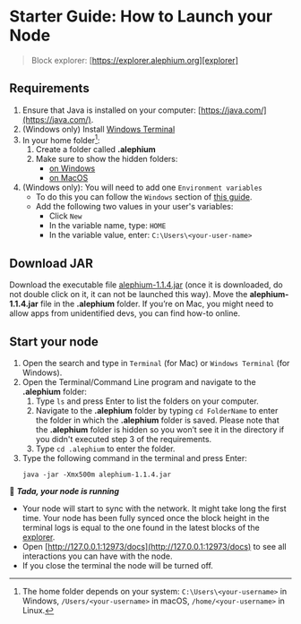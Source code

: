 # Starter Guide: How to Launch your Node

> Block explorer: [https://explorer.alephium.org][explorer]

## Requirements

1. Ensure that Java is installed on your computer: [https://java.com/](https://java.com/).
2. (Windows only) Install [Windows Terminal](https://www.microsoft.com/p/windows-terminal/9n0dx20hk701)
3. In your home folder[^1]:
   1. Create a folder called **.alephium**
   2. Make sure to show the hidden folders:
      - [on Windows](https://support.microsoft.com/en-us/windows/view-hidden-files-and-folders-in-windows-97fbc472-c603-9d90-91d0-1166d1d9f4b5)
      - [on MacOS](https://www.pcmag.com/how-to/how-to-access-your-macs-hidden-files)
4. (Windows only): You will need to add one `Environment variables`
   - To do this you can follow the `Windows` section of [this guide](https://java.com/en/download/help/path.html).
   - Add the following two values in your user's variables:
     - Click `New`
     - In the variable name, type: `HOME`
     - In the variable value, enter: `C:\Users\<your-user-name>`

## Download JAR

Download the executable file [alephium-1.1.4.jar](https://github.com/alephium/alephium/releases/download/v1.1.4/alephium-1.1.4.jar) (once it is downloaded, do not double click on it, it can not be launched this way).
Move the **alephium-1.1.4.jar** file in the **.alephium** folder.
If you’re on Mac, you might need to allow apps from unidentified devs, you can find how-to online.

## Start your node

1. Open the search and type in `Terminal` (for Mac) or `Windows Terminal` (for Windows).
2. Open the Terminal/Command Line program and navigate to the **.alephium** folder:
   1. Type `ls` and press Enter to list the folders on your computer.
   2. Navigate to the **.alephium** folder by typing `cd FolderName` to enter the folder in which the **.alephium** folder is saved. Please note that the **.alephium** folder is hidden so you won’t see it in the directory if you didn't executed step 3 of the requirements.
   3. Type `cd .alephium` to enter the folder.
3. Type the following command in the terminal and press Enter:
   ```
   java -jar -Xmx500m alephium-1.1.4.jar
   ```

🎉 _**Tada, your node is running**_

- Your node will start to sync with the network. It might take long the first time. Your node has been fully synced once the block height in the terminal logs is equal to the one found in the latest blocks of the [explorer].
- Open [http://127.0.0.1:12973/docs](http://127.0.0.1:12973/docs) to see all interactions you can have with the node.
- If you close the terminal the node will be turned off.

[^1]: The home folder depends on your system: `C:\Users\<your-username>` in Windows, `/Users/<your-username>` in macOS, `/home/<your-username>` in Linux.

[explorer]: https://explorer.alephium.org
